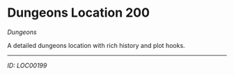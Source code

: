 # Dungeons Location 200

*Dungeons*

A detailed dungeons location with rich history and plot hooks.

---
*ID: LOC00199*